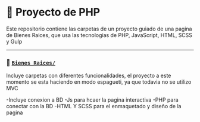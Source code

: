#  💼 Proyecto de PHP

Este repositorio contiene las carpetas de un proyecto guiado de una pagina de Bienes Raices, que usa las tecnologias de PHP, JavaScript, HTML, SCSS y Gulp

---
### 🔹 [`Bienes Raices/`](./bienesraices)
Incluye carpetas con diferentes funcionalidades, el proyecto a este momento se esta haciendo en modo espagueti, ya que todavia no se utilizo MVC

-Incluye conexion a BD
-Js para hcaer la pagina interactiva
-PHP para conectar con la BD
-HTML Y SCSS para el enmaquetado y diseño de la pagina

